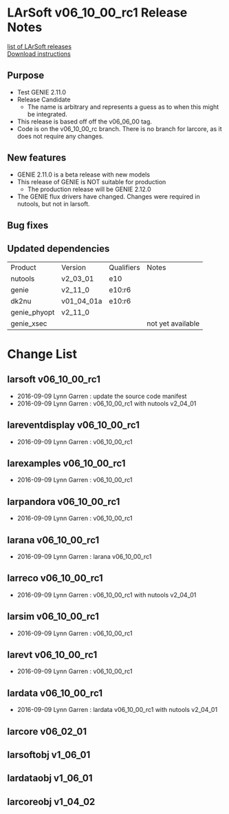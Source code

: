 # LArSoft v06_10_00_rc1 Release Notes



[list of LArSoft releases](LArSoft_release_list)  
[Download instructions](http://scisoft.fnal.gov/scisoft/bundles/larsoft/v06_10_00_rc1/larsoft-v06_10_00_rc1.html)

## Purpose

-   Test GENIE 2.11.0
-   Release Candidate
    -   The name is arbitrary and represents a guess as to when this might be integrated.
-   This release is based off off the v06_06_00 tag.
-   Code is on the v06_10_00_rc branch. There is no branch for larcore, as it does not require any changes.

## New features

-   GENIE 2.11.0 is a beta release with new models
-   This release of GENIE is NOT suitable for production
    -   The production release will be GENIE 2.12.0
-   The GENIE flux drivers have changed. Changes were required in nutools, but not in larsoft.

## Bug fixes

## Updated dependencies

|              |            |            |                   |
|--------------|------------|------------|-------------------|
| Product      | Version    | Qualifiers | Notes             |
| nutools      | v2_03_01   | e10        |                   |
| genie        | v2_11_0    | e10:r6     |                   |
| dk2nu        | v01_04_01a | e10:r6     |                   |
| genie_phyopt | v2_11_0    |            |                   |
| genie_xsec   |            |            | not yet available |

# Change List

## larsoft v06_10_00_rc1

-   2016-09-09 Lynn Garren : update the source code manifest
-   2016-09-09 Lynn Garren : v06_10_00_rc1 with nutools v2_04_01

## lareventdisplay v06_10_00_rc1

-   2016-09-09 Lynn Garren : v06_10_00_rc1

## larexamples v06_10_00_rc1

-   2016-09-09 Lynn Garren : v06_10_00_rc1

## larpandora v06_10_00_rc1

-   2016-09-09 Lynn Garren : v06_10_00_rc1

## larana v06_10_00_rc1

-   2016-09-09 Lynn Garren : larana v06_10_00_rc1

## larreco v06_10_00_rc1

-   2016-09-09 Lynn Garren : v06_10_00_rc1 with nutools v2_04_01

## larsim v06_10_00_rc1

-   2016-09-09 Lynn Garren : v06_10_00_rc1

## larevt v06_10_00_rc1

-   2016-09-09 Lynn Garren : v06_10_00_rc1

## lardata v06_10_00_rc1

-   2016-09-09 Lynn Garren : lardata v06_10_00_rc1 with nutools v2_04_01

## larcore v06_02_01

## larsoftobj v1_06_01

## lardataobj v1_06_01

## larcoreobj v1_04_02
